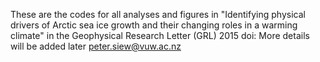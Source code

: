 These are the codes for all analyses and figures in "Identifying physical drivers of Arctic sea ice growth and their changing roles in a warming climate" in the Geophysical Research Letter (GRL) 2015
doi: 
More details will be added later
peter.siew@vuw.ac.nz
